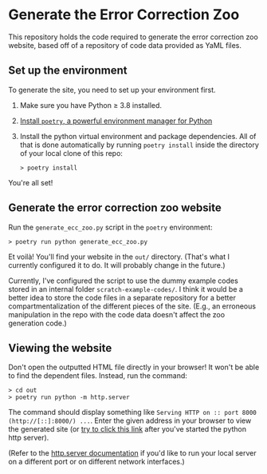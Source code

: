 # Generate the Error Correction Zoo

This repository holds the code required to generate the error correction zoo
website, based off of a repository of code data provided as YaML files.


## Set up the environment

To generate the site, you need to set up your environment first.

1. Make sure you have Python ≥ 3.8 installed.

2. [Install `poetry`, a powerful environment manager for
   Python](https://python-poetry.org/docs/#installation)

3. Install the python virtual environment and package dependencies.  All of that
   is done automatically by running `poetry install` inside the directory of your
   local clone of this repo:
   
       > poetry install
       
You're all set!


## Generate the error correction zoo website

Run the `generate_ecc_zoo.py` script in the `poetry` environment:

    > poetry run python generate_ecc_zoo.py
    
Et voilà! You'll find your website in the `out/` directory. (That's what I
currently configured it to do.  It will probably change in the future.)

Currently, I've configured the script to use the dummy example codes stored in
an internal folder `scratch-example-codes/`.  I think it would be a better idea
to store the code files in a separate repository for a better
compartmentalization of the different pieces of the site.  (E.g., an erroneous
manipulation in the repo with the code data doesn't affect the zoo generation
code.)


## Viewing the website

Don't open the outputted HTML file directly in your browser! It won't be able to
find the dependent files.  Instead, run the command:

    > cd out
    > poetry run python -m http.server
    
The command should display something like `Serving HTTP on :: port 8000
(http://[::]:8000/) ...`.  Enter the given address in your browser to view the
generated site (or [try to click this link](http://localhost:8000/) after you've
started the python http server).

(Refer to the [http.server
documentation](https://docs.python.org/3/library/http.server.html#http-server-cli)
if you'd like to run your local server on a different port or on different
network interfaces.)

